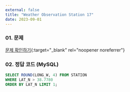 ```yaml
---
external: false
title: "Weather Observation Station 17"
date: 2023-09-01
---
```


### 01. 문제

[문제 확인하기](https://www.hackerrank.com/challenges/weather-observation-station-17/problem?isFullScreen=true){:target="_blank" rel="noopener noreferrer"}

### 02. 정답 코드 (MySQL)

```sql
SELECT ROUND(LONG_W, 4) FROM STATION
WHERE LAT_N > 38.7780
ORDER BY LAT_N LIMIT 1;
```
